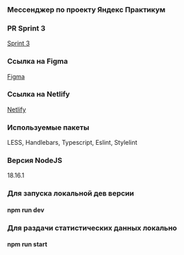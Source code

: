 ### Мессенджер по проекту Яндекс Практикум

### PR Sprint 3
[Sprint 3](https://github.com/killank/middle.messenger.praktikum.yandex/pull/4)

### Ссылка на Figma
[Figma](https://www.figma.com/file/48wwA10uEgFwqQ9wd4Guy8/Yandex-Practicum-Messenger?type=design&node-id=0%3A1&mode=design&t=9VgeWn9XJb179LPq-1)

### Ссылка на Netlify
[Netlify](https://willowy-brioche-135b3a.netlify.app/)

### Используемые пакеты
LESS, Handlebars, Typescript, Eslint, Stylelint

### Версия NodeJS
18.16.1

### Для запуска локальной дев версии
#### npm run dev

### Для раздачи статистических данных локально
#### npm run start
